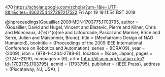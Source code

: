 470
https://scholar.google.com/scholar?um=1&ie=UTF-8&lr&cites=4662254427297217522
Fri Apr 19 19:11:54 BST 2019



@inproceedings{Gouaillier:2009:MDN:1703775.1703795,
 author = {Gouaillier, David and Hugel, Vincent and Blazevic, Pierre and Kilner, Chris and Monceaux, J{\'e}r\^{o}me and Lafourcade, Pascal and Marnier, Brice and Serre, Julien and Maisonnier, Bruno},
 title = {Mechatronic Design of NAO Humanoid},
 booktitle = {Proceedings of the 2009 IEEE International Conference on Robotics and Automation},
 series = {ICRA'09},
 year = {2009},
 isbn = {978-1-4244-2788-8},
 location = {Kobe, Japan},
 pages = {2124--2129},
 numpages = {6},
 url = {http://dl.acm.org/citation.cfm?id=1703775.1703795},
 acmid = {1703795},
 publisher = {IEEE Press},
 address = {Piscataway, NJ, USA},
} 





